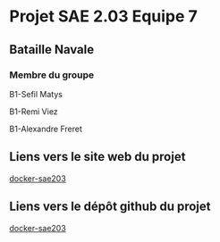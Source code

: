 # Projet SAE 2.03 Equipe 7

## Bataille Navale

### **Membre du groupe**

B1-Sefil Matys

B1-Remi Viez

B1-Alexandre Freret

## Liens vers le site web du projet

[docker-sae203](https://github.com/Matematis/docker-sae203)

## Liens vers le dépôt github du projet

[docker-sae203](https://github.com/Matematis/docker-sae203)
